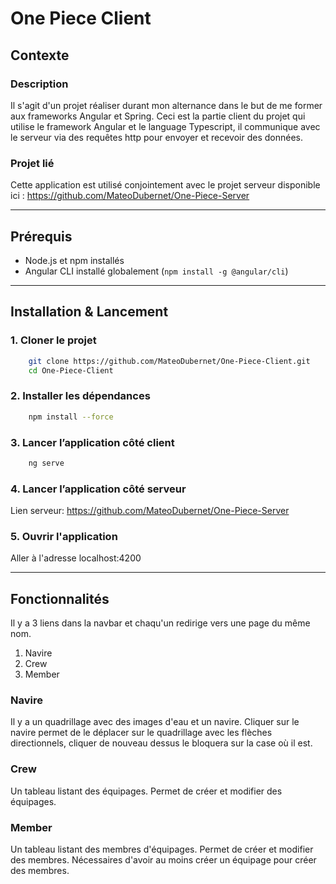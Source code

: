 # One Piece Client

## Contexte

### Description
Il s'agit d'un projet réaliser durant mon alternance dans le but de me former aux frameworks Angular et Spring.
Ceci est la partie client du projet qui utilise le framework Angular et le language Typescript, il communique avec le serveur via des requêtes http pour envoyer et recevoir des données.

### Projet lié
Cette application est utilisé conjointement avec le projet serveur disponible ici :
https://github.com/MateoDubernet/One-Piece-Server

---

## Prérequis

- Node.js et npm installés
- Angular CLI installé globalement (`npm install -g @angular/cli`)

---

## Installation & Lancement
### 1. Cloner le projet
```bash
    git clone https://github.com/MateoDubernet/One-Piece-Client.git
    cd One-Piece-Client
```

### 2. Installer les dépendances
```bash
    npm install --force
```

### 3. Lancer l’application côté client
```bash
    ng serve
```

### 4. Lancer l’application côté serveur
Lien serveur: https://github.com/MateoDubernet/One-Piece-Server

### 5. Ouvrir l'application
Aller à l'adresse localhost:4200

---

## Fonctionnalités
Il y a 3 liens dans la navbar et chaqu'un redirige vers une page du même nom.
1. Navire
2. Crew
3. Member

### Navire
Il y a un quadrillage avec des images d'eau et un navire.
Cliquer sur le navire permet de le déplacer sur le quadrillage avec les flèches directionnels, cliquer de nouveau dessus le bloquera sur la case où il est.

### Crew
Un tableau listant des équipages.
Permet de créer et modifier des équipages.

### Member
Un tableau listant des membres d'équipages.
Permet de créer et modifier des membres.
Nécessaires d'avoir au moins créer un équipage pour créer des membres.
